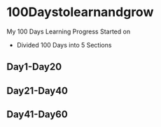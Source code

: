 # 100Daystolearnandgrow
My 100 Days Learning Progress Started on 

- Divided 100 Days into 5 Sections

## Day1-Day20

## Day21-Day40

## Day41-Day60
